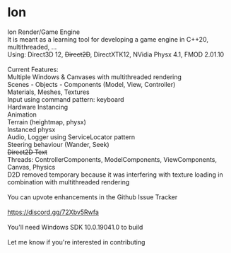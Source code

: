 # Ion
Ion Render/Game Engine<br>
It is meant as a learning tool for developing a game engine in C++20, multithreaded, ...<br>
Using: Direct3D 12, <del>Direct2D</del>, DirectXTK12, NVidia Physx 4.1, FMOD 2.01.10<br>
<br>
Current Features:<br>
Multiple Windows & Canvases with multithreaded rendering<br>
Scenes - Objects - Components (Model, View, Controller)<br>
Materials, Meshes, Textures<br>
Input using command pattern: keyboard<br>
Hardware Instancing<br>
Animation<br>
Terrain (heightmap, physx) <br>
Instanced physx<br>
Audio, Logger using ServiceLocator pattern<br>
Steering behaviour (Wander, Seek)<br>
<del>Direct2D Text</del><br>
Threads: ControllerComponents, ModelComponents, ViewComponents, Canvas, Physics<br>
D2D removed temporary because it was interfering with texture loading in combination with multithreaded rendering<br>
<br>
You can upvote enhancements in the Github Issue Tracker<br>
<br>
https://discord.gg/72Xbv5Rwfa<br>
<br>
You'll need Windows SDK 10.0.19041.0 to build<br>
<br>
Let me know if you're interested in contributing<br>